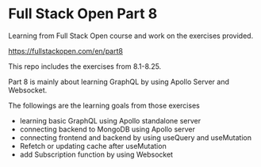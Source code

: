 # Full Stack Open Part 8

Learning from Full Stack Open course and work on the exercises provided.

https://fullstackopen.com/en/part8

This repo includes the exercises from 8.1-8.25.

Part 8 is mainly about learning GraphQL by using Apollo Server and Websocket.

The followings are the learning goals from those exercises
- learning basic GraphQL using Apollo standalone server
- connecting backend to MongoDB using Apollo server
- connecting frontend and backend by using useQuery and useMutation
- Refetch or updating cache after useMutation
- add Subscription function by using Websocket
